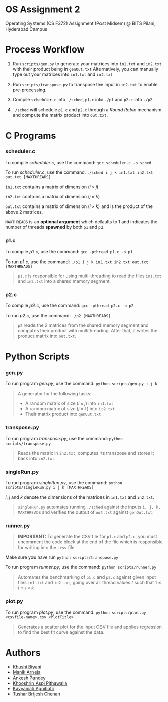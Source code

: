 # OS Assignment $2$

Operating Systems (CS F372) Assignment (Post Midsem) @ BITS Pilani, Hyderabad Campus

# Process Workflow

1. Run `scripts/gen.py` to generate your matrices into `in1.txt` and `in2.txt` with their product being in `genOut.txt` Alternatively, you can manually type out your matrices into `in1.txt` and `in2.txt`

2. Run `scripts/transpose.py` to transpose the input in `in2.txt` to enable pre-processing.

3. Compile `scheduler.c` into `./sched`, `p1.c` into `./p1` and `p2.c` into `./p2`.

4. `./sched` will schedule `p1.c` and `p2.c` through a $Round \ Robin$ mechanism and compute the matrix product into `out.txt`.

# C Programs

### scheduler.c

To compile $scheduler.c$, use the command: `gcc scheduler.c -o sched`

To run $scheduler.c$, use the command: `./sched i j k in1.txt in2.txt out.txt [MAXTHREADS]`

`in1.txt` contains a matrix of dimension $(i \times j)$

`in2.txt` contains a matrix of dimension $(j \times k)$

`out.txt` contains a matrix of dimension $(i \times k)$ and is the product of the above $2$ matrices.

`MAXTHREADS` is an **optional argument** which defaults to $1$ and indicates the number of threads **spawned** by both `p1` and `p2`.

### p1.c

To compile $p1.c$, use the command: `gcc -pthread p1.c -o p1`

To run $p1.c$, use the command: `./p1 i j k in1.txt in2.txt out.txt [MAXTHREADS]`

> `p1.c` is responsible for using multi-threading to read the files `in1.txt` and `in2.txt` into a shared memory segment.

### p2.c

To compile $p2.c$, use the command: `gcc -pthread p2.c -o p2`

To run $p2.c$, use the command: `./p2 [MAXTHREADS]`

> `p2` reads the $2$ matrices from the shared memory segment and computes their product with multithreading. After that, it writes the product matrix into `out.txt`.

# Python Scripts

### gen.py

To run program $gen.py$, use the command: `python scripts/gen.py i j k`

> A generator for the following tasks:
>- A random matrix of size $(i \times j)$ into `in1.txt`
>- A random matrix of size $(j \times k)$ into `in2.txt`
>- Their matrix product into `genOut.txt`

### transpose.py

To run program $transpose.py$, use the command: `python scripts/transpose.py`

> Reads the matrix in `in2.txt`, computes its transpose and stores it back into `in2.txt`.

### singleRun.py

To run program $singleRun.py$, use the command: `python scripts/singleRun.py i j k [MAXTHREADS]`

$i$, $j$ and $k$ denote the dimensions of the matrices in `in1.txt` and `in2.txt`.

> `singleRun.py` automates running `./sched` against the inputs `i, j, k, MAXTHREADS` and verifies the output of `out.txt` against `genOut.txt`.

### runner.py

> **IMPORTANT:** To generate the CSV file for `p1.c` and `p2.c`, you must uncomment the code block at the end of the file which is responsible for writing into the `.csv` file.

Make sure you have run `python scripts/transpose.py`

To run program $runner.py$, use the command: `python scripts/runner.py`

> Automates the benchmarking of `p1.c` and `p2.c` against given input files `in1.txt` and `in2.txt`, going over all thread values $t$ such that $1 \le t \le i \times k$.

### plot.py

To run program $plot.py$, use the command: `python scripts/plot.py <csvfile-name>.csv <PlotTitle>`

> Generates a scatter plot for the input CSV file and applies regression to find the best fit curve against the data.

# Authors

- [Khushi Biyani](https://www.github.com/?)
- [Manik Arneja](https://www.github.com/?)
- [Ankesh Pandey](https://www.github.com/?)
- [Khooshrin Aspi Pithawalla](https://www.github.com/?)
- [Kavyanjali Agnihotri](https://www.github.com/?)
- [Tushar Brijesh Chenan](https://www.github.com/?)
